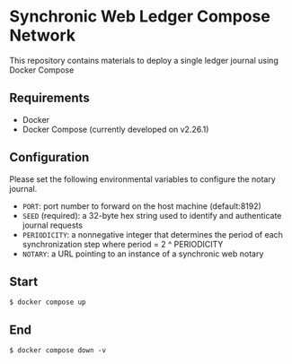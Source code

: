 # Synchronic Web Ledger Compose Network

This repository contains materials to deploy a single ledger journal using Docker Compose

## Requirements

- Docker
- Docker Compose (currently developed on v2.26.1)

## Configuration

Please set the following environmental variables to configure the notary journal.

- `PORT`: port number to forward on the host machine (default:8192)
- `SEED` (required): a 32-byte hex string used to identify and authenticate journal requests
- `PERIODICITY`: a nonnegative integer that determines the period of each synchronization step where period = 2 ^ PERIODICITY
- `NOTARY`: a URL pointing to an instance of a synchronic web notary 

## Start

`$ docker compose up`

## End

`$ docker compose down -v`
